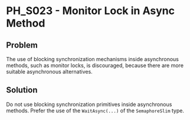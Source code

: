 # PH_S023 - Monitor Lock in Async Method

## Problem

The use of blocking synchronization mechanisms inside asynchronous methods, such as monitor locks, is discouraged, because there are more suitable asynchronous alternatives.

## Solution

Do not use blocking synchronization primitives inside asynchronous methods. Prefer the use of the `WaitAsync(...)` of the `SemaphoreSlim` type.
